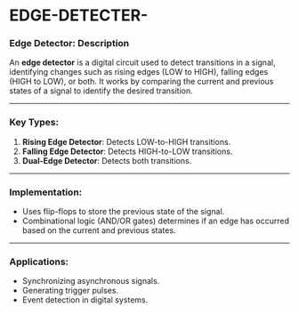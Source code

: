 # EDGE-DETECTER-
### Edge Detector: Description

An **edge detector** is a digital circuit used to detect transitions in a signal, identifying changes such as rising edges (LOW to HIGH), falling edges (HIGH to LOW), or both. It works by comparing the current and previous states of a signal to identify the desired transition.

---

### Key Types:
1. **Rising Edge Detector**: Detects LOW-to-HIGH transitions.
2. **Falling Edge Detector**: Detects HIGH-to-LOW transitions.
3. **Dual-Edge Detector**: Detects both transitions.

---

### Implementation:
- Uses flip-flops to store the previous state of the signal.
- Combinational logic (AND/OR gates) determines if an edge has occurred based on the current and previous states.

---

### Applications:
- Synchronizing asynchronous signals.
- Generating trigger pulses.
- Event detection in digital systems.
